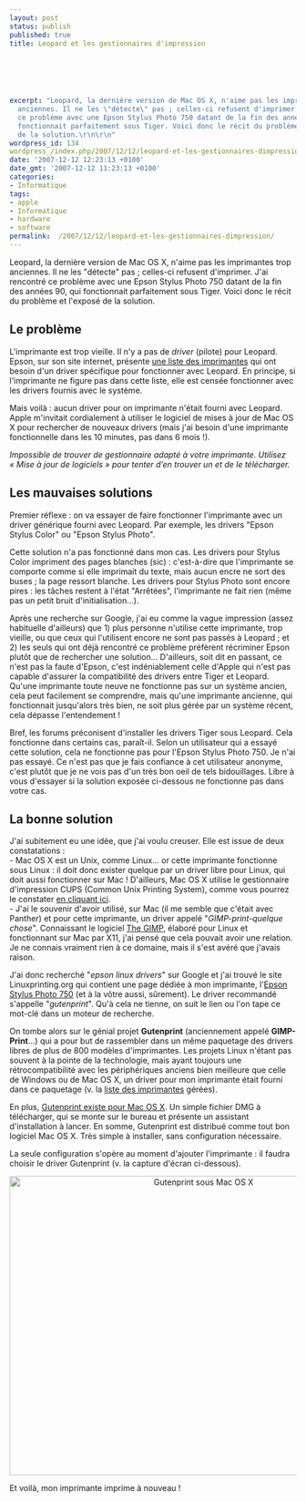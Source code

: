 ```yaml
---
layout: post
status: publish
published: true
title: Leopard et les gestionnaires d'impression

  
  



excerpt: "Leopard, la dernière version de Mac OS X, n'aime pas les imprimantes trop
  anciennes. Il ne les \"détecte\" pas ; celles-ci refusent d'imprimer. J'ai rencontré
  ce problème avec une Epson Stylus Photo 750 datant de la fin des années 90, qui
  fonctionnait parfaitement sous Tiger. Voici donc le récit du problème et l'exposé
  de la solution.\r\n\r\n"
wordpress_id: 134
wordpress_/index.php/2007/12/12/leopard-et-les-gestionnaires-dimpression/
date: '2007-12-12 12:23:13 +0100'
date_gmt: '2007-12-12 11:23:13 +0100'
categories:
- Informatique
tags:
- apple
- Informatique
- hardware
- software
permalink:  /2007/12/12/leopard-et-les-gestionnaires-dimpression/
---
```

<p>Leopard, la dernière version de Mac OS X, n'aime pas les imprimantes trop anciennes. Il ne les "détecte" pas ; celles-ci refusent d'imprimer. J'ai rencontré ce problème avec une Epson Stylus Photo 750 datant de la fin des années 90, qui fonctionnait parfaitement sous Tiger. Voici donc le récit du problème et l'exposé de la solution.</p>
<p><a id="more"></a><a id="more-134"></a></p>
<h2>Le problème</h2>
<p>L'imprimante est trop vieille. Il n'y a pas de <i>driver</i> (pilote) pour Leopard. Epson, sur son site internet, présente <a href="http://esupport.epson-europe.com/ViewArticle.aspx?lng=fr-FR&kbid=318461&">une liste des imprimantes</a> qui ont besoin d'un driver spécifique pour fonctionner avec Leopard. En principe, si l'imprimante ne figure pas dans cette liste, elle est censée fonctionner avec les drivers fournis avec le système.</p>
<p>Mais voilà : aucun driver pour on imprimante n'était fourni avec Leopard. Apple m'invitait cordialement à utiliser le logiciel de mises à jour de Mac OS X pour rechercher de nouveaux drivers (mais j'ai besoin d'une imprimante fonctionnelle dans les 10 minutes, pas dans 6 mois !).</p>
<p><i>Impossible de trouver de gestionnaire adapté à votre imprimante. Utilisez « Mise à jour de logiciels » pour tenter d’en trouver un et de le télécharger.</i></p>
<h2>Les mauvaises solutions</h2>
<p>Premier réflexe : on va essayer de faire fonctionner l'imprimante avec un driver générique fourni avec Leopard. Par exemple, les drivers "Epson Stylus Color" ou "Epson Stylus Photo". </p>
<p>Cette solution n'a pas fonctionné dans mon cas. Les drivers pour Stylus Color impriment des pages blanches (sic) : c'est-à-dire que l'imprimante se comporte comme si elle imprimait du texte, mais aucun encre ne sort des buses ; la page ressort blanche. Les drivers pour Stylus Photo sont encore pires : les tâches restent à l'état "Arrêtées", l'imprimante ne fait rien (même pas un petit bruit d'initialisation...).</p>
<p>Après une recherche sur Google, j'ai eu comme la vague impression (assez habituelle d'ailleurs) que 1) plus personne n'utilise cette imprimante, trop vieille, ou que ceux qui l'utilisent encore ne sont pas passés à Leopard ; et 2) les seuls qui ont déjà rencontré ce problème préfèrent récriminer Epson plutôt que de rechercher une solution... D'ailleurs, soit dit en passant, ce n'est pas la faute d'Epson, c'est indéniablement celle d'Apple qui n'est pas capable d'assurer la compatibilité des drivers entre Tiger et Leopard. Qu'une imprimante toute neuve ne fonctionne pas sur un système ancien, cela peut facilement se comprendre, mais qu'une imprimante ancienne, qui fonctionnait jusqu'alors très bien, ne soit plus gérée par un système récent, cela dépasse l'entendement !</p>
<p>Bref, les forums préconisent d'installer les drivers Tiger sous Leopard. Cela fonctionne dans certains cas, paraît-il. Selon un utilisateur qui a essayé cette solution, cela ne fonctionne pas pour l'Epson Stylus Photo 750. Je n'ai pas essayé. Ce n'est pas que je fais confiance à cet utilisateur anonyme, c'est plutôt que je ne vois pas d'un très bon oeil de tels bidouillages. Libre à vous d'essayer si la solution exposée ci-dessous ne fonctionne pas dans votre cas.</p>
<h2>La bonne solution</h2>
<p>J'ai subitement eu une idée, que j'ai voulu creuser. Elle est issue de deux constatations :<br />
- Mac OS X est un Unix, comme Linux... or cette imprimante fonctionne sous Linux : il doit donc exister quelque par un driver libre pour Linux, qui doit aussi fonctionner sur Mac ! D'ailleurs, Mac OS X utilise le gestionnaire d'impression CUPS (Common Unix Printing System), comme vous pourrez le constater <a href="http://127.0.0.1:631/">en cliquant ici</a>.<br />
- J'ai le souvenir d'avoir utilisé, sur Mac (il me semble que c'était avec Panther) et pour cette imprimante, un driver appelé "<em>GIMP-print-quelque chose</em>". Connaissant le logiciel <a href="http://www.gimp.org/">The GIMP</a>, élaboré pour Linux et fonctionnant sur Mac par X11, j'ai pensé que cela pouvait avoir une relation. Je ne connais vraiment rien à ce domaine, mais il s'est avéré que j'avais raison.</p>
<p>J'ai donc recherché "<em>epson linux drivers</em>" sur Google et j'ai trouvé le site Linuxprinting.org qui contient une page dédiée à mon imprimante, l'<a href="http://www.linuxprinting.org/show_printer.cgi?recnum=Epson-Stylus_Photo_750">Epson Stylus Photo 750</a> (et à la vôtre aussi, sûrement). Le driver recommandé s'appelle "<em>gutenprint</em>". Qu'à cela ne tienne, on suit le lien ou l'on tape ce mot-clé dans un moteur de recherche.</p>
<p>On tombe alors sur le génial projet <strong>Gutenprint</strong> (anciennement appelé <strong>GIMP-Print</strong>...) qui a pour but de rassembler dans un même paquetage des drivers libres de plus de 800 modèles d'imprimantes. Les projets Linux n'étant pas souvent à la pointe de la technologie, mais ayant toujours une rétrocompatibilité avec les périphériques anciens bien meilleure que celle de Windows ou de Mac OS X, un driver pour mon imprimante était fourni dans ce paquetage (v. la <a href="http://gutenprint.sourceforge.net/p_Supported_Printers.php3">liste des imprimantes</a> gérées).</p>
<p>En plus, <a href="http://gimp-print.sourceforge.net/MacOSX.php3">Gutenprint existe pour Mac OS X</a>. Un simple fichier DMG à télécharger, qui se monte sur le bureau et présente un assistant d'installation à lancer. En somme, Gutenprint est distribué comme tout bon logiciel Mac OS X. Très simple à installer, sans configuration nécessaire.</p>
<p>La seule configuration s'opère au moment d'ajouter l'imprimante : il faudra choisir le driver Gutenprint (v. la capture d'écran ci-dessous).</p>
<p><center><a href="http://www.flickr.com/photos/valhallafr/2105566204/" title="Gutenprint sous Mac OS X de GF @ valhalla.fr, sur Flickr"><img src="http://farm3.static.flickr.com/2222/2105566204_0ff9d34235_o.png" width="666" height="525" alt="Gutenprint sous Mac OS X" /></a></center></p>
<p>Et voilà, mon imprimante imprime à nouveau !</p>
